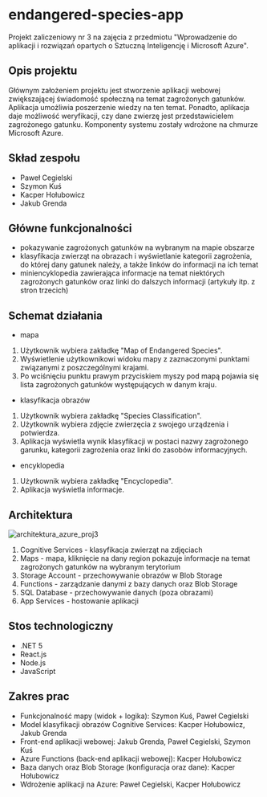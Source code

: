 # endangered-species-app
 Projekt zaliczeniowy nr 3 na zajęcia z przedmiotu "Wprowadzenie do aplikacji i rozwiązań opartych o Sztuczną Inteligencję i Microsoft Azure". 

## Opis projektu
Głównym założeniem projektu jest stworzenie aplikacji webowej zwiększającej świadomość społeczną na temat zagrożonych gatunków. Aplikacja umożliwia poszerzenie wiedzy na ten temat. Ponadto, aplikacja daje możliwość weryfikacji, czy dane zwierzę jest przedstawicielem zagrożonego gatunku. Komponenty systemu zostały wdrożone na chmurze Microsoft Azure.

## Skład zespołu
- Paweł Cegielski
- Szymon Kuś
- Kacper Hołubowicz
- Jakub Grenda

## Główne funkcjonalności
- pokazywanie zagrożonych gatunków na wybranym na mapie obszarze 
- klasyfikacja zwierząt na obrazach i wyświetlanie kategorii zagrożenia, do której dany gatunek należy, a także linków do informacji na ich temat
- miniencyklopedia zawierająca informacje na temat niektórych zagrożonych gatunków oraz linki do dalszych informacji (artykuły itp. z stron trzecich)

## Schemat działania
- mapa
 1. Użytkownik wybiera zakładkę "Map of Endangered Species".
 2. Wyświetlenie użytkownikowi widoku mapy z zaznaczonymi punktami związanymi z poszczególnymi krajami.
 3. Po wciśnięciu punktu prawym przyciskiem myszy pod mapą pojawia się lista zagrożonych gatunków występujących w danym kraju.
- klasyfikacja obrazów
 1. Użytkownik wybiera zakładkę "Species Classification".
 2. Użytkownik wybiera zdjęcie zwierzęcia z swojego urządzenia i potwierdza.
 3. Aplikacja wyświetla wynik klasyfikacji w postaci nazwy zagrożonego garunku, kategorii zagrożenia oraz linki do zasobów informacyjnych.
- encyklopedia
 1. Użytkownik wybiera zakładkę "Encyclopedia".
 2. Aplikacja wyświetla informacje.

## Architektura
![architektura_azure_proj3](https://user-images.githubusercontent.com/62255561/150975141-926e0054-87a7-4839-a634-b8a404235e45.jpg)

1. Cognitive Services - klasyfikacja zwierząt na zdjęciach
2. Maps - mapa, kliknięcie na dany region pokazuje informacje na temat zagrożonych gatunków na wybranym terytorium
3. Storage Account - przechowywanie obrazów w Blob Storage
4. Functions - zarządzanie danymi z bazy danych oraz Blob Storage
5. SQL Database - przechowywanie danych (poza obrazami) 
6. App Services - hostowanie aplikacji

## Stos technologiczny
- .NET 5
- React.js
- Node.js
- JavaScript

## Zakres prac
- Funkcjonalność mapy (widok + logika): Szymon Kuś, Paweł Cegielski
- Model klasyfikacji obrazów Cognitive Services: Kacper Hołubowicz, Jakub Grenda
- Front-end aplikacji webowej: Jakub Grenda, Paweł Cegielski, Szymon Kuś
- Azure Functions (back-end aplikacji webowej): Kacper Hołubowicz
- Baza danych oraz Blob Storage (konfiguracja oraz dane): Kacper Hołubowicz
- Wdrożenie aplikacji na Azure: Paweł Cegielski, Kacper Hołubowicz
